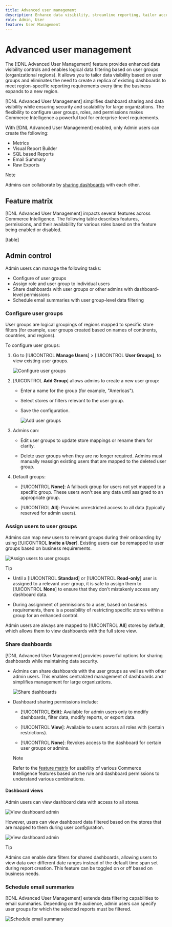 ```yaml
---
title: Advanced user management
description: Enhance data visibility, streamline reporting, tailor access by user groups, simplify dashboard sharing, and ensure security and scalability for your organization.
role: Admin, User
feature: User Management
---
```


# Advanced user management

The [!DNL Advanced User Management] feature provides enhanced data visibility controls and enables logical data filtering based on user groups (organizational regions). It allows you to tailor data visibility based on user groups and eliminates the need to create a replica of existing dashboards to meet region-specific reporting requirements every time the business expands to a new region.

[!DNL Advanced User Management] simplifies dashboard sharing and data visibility while ensuring security and scalability for large organizations. The flexibility to configure user groups, roles, and permissions makes Commerce Intelligence a powerful tool for enterprise-level requirements.

With [!DNL Advanced User Management] enabled, only Admin users can create the following:

- Metrics
- Visual Report Builder
- SQL based Reports
- Email Summary
- Raw Exports

>[!NOTE]
>
>Admins can collaborate by [sharing dashboards](#share-dashboards) with each other.

## Feature matrix

[!DNL Advanced User Management] impacts several features across Commerce Intelligence. The following table describes features, permissions, and their availability for various roles based on the feature being enabled or disabled.

[table]

## Admin control

Admin users can manage the following tasks:

- Configure of user groups
- Assign role and user group to individual users
- Share dashboards with user groups or other admins with dashboard-level permissions
- Schedule email summaries with user group-level data filtering

### Configure user groups

User groups are logical groupings of regions mapped to specific store filters (for example, user groups created based on names of continents, countries, and regions).

To configure user groups:

1. Go to [!UICONTROL **Manage Users**] > [!UICONTROL **User Groups]**, to view existing user groups.

   ![Configure user groups](../../assets/configure-user-groups.png)

1. [!UICONTROL **Add Group**] allows admins to create a new user group:
   
   - Enter a name for the group (for example, "Americas").
   
   - Select stores or filters relevant to the user group.

   - Save the configuration.

     ![Add user groups](../../assets/add-group.png)

1. Admins can:

   - Edit user groups to update store mappings or rename them for clarity.

   - Delete user groups when they are no longer required. Admins must manually reassign existing users that are mapped to the deleted user group.

1. Default groups:

   - [!UICONTROL **None]**: A fallback group for users not yet mapped to a specific group. These users won't see any data until assigned to an appropriate group.

   - [!UICONTROL **All**]: Provides unrestricted access to all data (typically reserved for admin users).

### Assign users to user groups

Admins can map new users to relevant groups during their onboarding by using [!UICONTROL **Invite a User**]. Existing users can be remapped to user groups based on business requirements.

![Assign users to user groups](../../assets/assign-users-to-groups.png)

>[!TIP]
>
>- Until a [!UICONTROL **Standard**] or [!UICONTROL **Read-only**] user is assigned to a relevant user group, it is safe to assign them to [!UICONTROL **None**] to ensure that they don't mistakenly access any dashboard data.
>
>- During assignment of permissions to a user, based on business requirements, there is a possibility of restricting specific stores within a group for an enhanced control.

Admin users are always are mapped to [!UICONTROL **All**] stores by default, which allows them to view dashboards with the full store view.

### Share dashboards

[!DNL Advanced User Management] provides powerful options for sharing dashboards while maintaining data security.

- Admins can share dashboards with the user groups as well as with other admin users. This enables centralized management of dashboards and simplifies management for large organizations.

   ![Share dashboards](../../assets/share-dashboards.png)

- Dashboard sharing permissions include:  

   - [!UICONTROL **Edit**]: Available for admin users only to modify dashboards, filter data, modify reports, or export data.

   - [!UICONTROL **View**]: Available to users across all roles with (certain restrictions).

   - [!UICONTROL **None**]: Revokes access to the dashboard for certain user groups or admins.

   >[!NOTE]
   >
   >Refer to the [feature matrix](#feature-matrix) for usability of various Commerce Intelligence features based on the rule and dashboard permissions to understand various combinations.

#### Dashboard views

Admin users can view dashboard data with access to all stores.

![View dashboard admin](../../assets/view-dashboard-admin.png)

However, users can view dashboard data filtered based on the stores that are mapped to them during user configuration.

![View dashboard admin](../../assets/view-dashboard-user.png)

>[!TIP]
>
>Admins can enable date filters for shared dashboards, allowing users to view data over different date ranges instead of the default time span set during report creation. This feature can be toggled on or off based on business needs.

### Schedule email summaries  

[!DNL Advanced User Management] extends data filtering capabilities to email summaries. Depending on the audience, admin users can specify user groups for which the selected reports must be filtered.

![Schedule email summary](../../assets/schedule-email-summary.png)
